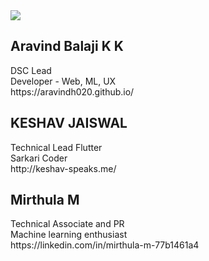 <img src="https://github.com/dsc-srmrmp/dsc-srmrmp.github.io/blob/master/assets/DSC%20SRM%20IST,%20Ramapuram%20Campus%20Logo%20x1.png?raw=true">

<h2>Aravind Balaji K K</h2> 
<p> DSC Lead <br> Developer - Web, ML, UX <br> https://aravindh020.github.io/ </p>


<h2>KESHAV JAISWAL</h2> 
<p> Technical Lead Flutter<br> Sarkari Coder<br> http://keshav-speaks.me/ </p>

<h2>Mirthula M</h2> 
<p> Technical Associate and PR <br> Machine learning enthusiast <br> https://linkedin.com/in/mirthula-m-77b1461a4 </p>


